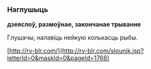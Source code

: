 ### Наглушыць
**дзеяслоў, размоўнае, закончанае трыванне**

Глушачы, налавіць нейкую колькасць рыбы.

<a rel="author">[http://rv-blr.com/](http://rv-blr.com/slounik.jsp?letterId=0&maskId=0&pageId=1768)</a>
